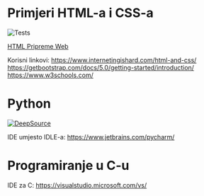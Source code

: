 # Primjeri HTML-a i CSS-a

![Tests](https://github.com/mariovata/TVZ/actions/workflows/azure-static-web-apps-lively-hill-0dadebe10.yml/badge.svg)

[HTML Pripreme Web](https://lively-hill-0dadebe10.azurestaticapps.net/)


Korisni linkovi:
https://www.internetingishard.com/html-and-css/
https://getbootstrap.com/docs/5.0/getting-started/introduction/
https://www.w3schools.com/

# Python

[![DeepSource](https://deepsource.io/gh/mariovata/TVZ.svg/?label=active+issues&show_trend=true)](https://deepsource.io/gh/mariovata/TVZ/?ref=repository-badge)

IDE umjesto IDLE-a:
https://www.jetbrains.com/pycharm/

# Programiranje u C-u

IDE za C:
https://visualstudio.microsoft.com/vs/

